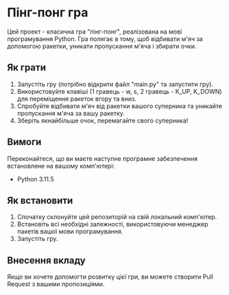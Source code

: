 # Пінг-понг гра

Цей проект - класична гра "пінг-понг", реалізована на мові програмування Python. Гра полягає в тому, щоб відбивати м'яч за допомогою ракетки, уникати пропускання м'яча і збирати очки.

## Як грати

1. Запустіть гру (потрібно відкрити файл "main.py" та запустити гру).
2. Використовуйте клавіші (1 гравець - w, s, 2 гравець - K_UP, K_DOWN) для переміщення ракеток вгору та вниз.
3. Спробуйте відбивати м'яч від ракетки вашого суперника та уникайте пропускання м'яча за вашу ракетку.
4. Зберіть якнайбільше очок, перемагайте свого суперника!

## Вимоги

Переконайтеся, що ви маєте наступне програмне забезпечення встановлене на вашому комп'ютері:

- Python 3.11.5

## Як встановити

1. Спочатку склонуйте цей репозиторій на свій локальний комп'ютер.
2. Встановіть всі необхідні залежності, використовуючи менеджер пакетів вашої мови програмування.
3. Запустіть гру.

## Внесення вкладу

Якщо ви хочете допомогти розвитку цієї гри, ви можете створити Pull Request з вашими пропозиціями.
